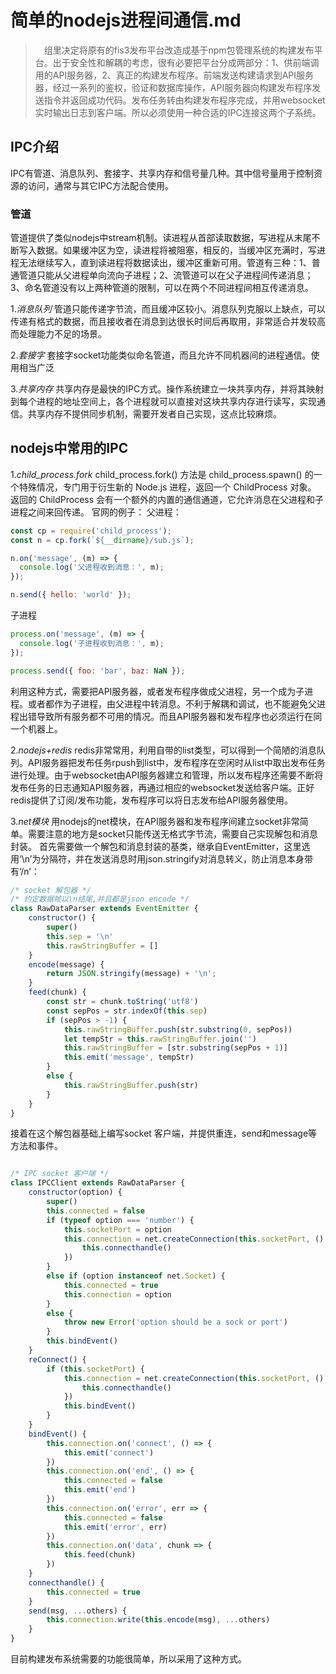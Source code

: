 # 简单的nodejs进程间通信.md

>　组里决定将原有的fis3发布平台改造成基于npm包管理系统的构建发布平台。出于安全性和解耦的考虑，很有必要把平台分成两部分：1、供前端调用的API服务器，2、真正的构建发布程序。前端发送构建请求到API服务器，经过一系列的鉴权，验证和数据库操作，API服务器向构建发布程序发送指令并返回成功代码。发布任务转由构建发布程序完成，并用websocket实时输出日志到客户端。所以必须使用一种合适的IPC连接这两个子系统。

## IPC介绍
IPC有管道、消息队列、套接字、共享内存和信号量几种。其中信号量用于控制资源的访问，通常与其它IPC方法配合使用。

### 管道
管道提供了类似nodejs中stream机制。读进程从首部读取数据，写进程从末尾不断写入数据。如果缓冲区为空，读进程将被阻塞，相反的，当缓冲区充满时，写进程无法继续写入，直到读进程将数据读出，缓冲区重新可用。管道有三种：1、普通管道只能从父进程单向流向子进程；2、流管道可以在父子进程间传递消息；3、命名管道没有以上两种管道的限制，可以在两个不同进程间相互传递消息。

1.*消息队列*
管道只能传递字节流，而且缓冲区较小。消息队列克服以上缺点，可以传递有格式的数据，而且接收者在消息到达很长时间后再取用，非常适合并发较高而处理能力不足的场景。

2.*套接字*
套接字socket功能类似命名管道，而且允许不同机器间的进程通信。使用相当广泛

3.*共享内存*
共享内存是最快的IPC方式。操作系统建立一块共享内存，并将其映射到每个进程的地址空间上，各个进程就可以直接对这块共享内存进行读写，实现通信。共享内存不提供同步机制，需要开发者自己实现，这点比较麻烦。

## nodejs中常用的IPC
1.*child_process.fork*
child_process.fork() 方法是 child_process.spawn() 的一个特殊情况，专门用于衍生新的 Node.js 进程，返回一个 ChildProcess 对象。 返回的 ChildProcess 会有一个额外的内置的通信通道，它允许消息在父进程和子进程之间来回传递。 官网的例子：
父进程：
```javascript
const cp = require('child_process');
const n = cp.fork(`${__dirname}/sub.js`);

n.on('message', (m) => {
  console.log('父进程收到消息：', m);
});

n.send({ hello: 'world' });
```
子进程
```javascript
process.on('message', (m) => {
  console.log('子进程收到消息：', m);
});

process.send({ foo: 'bar', baz: NaN });
```
利用这种方式，需要把API服务器，或者发布程序做成父进程，另一个成为子进程。或者都作为子进程，由父进程中转消息。不利于解耦和调试，也不能避免父进程出错导致所有服务都不可用的情况。而且API服务器和发布程序也必须运行在同一个机器上。

2.*nodejs+redis*
redis非常常用，利用自带的list类型，可以得到一个简陋的消息队列。API服务器把发布任务rpush到list中，发布程序在空闲时从list中取出发布任务进行处理。由于websocket由API服务器建立和管理，所以发布程序还需要不断将发布任务的日志通知API服务器，再通过相应的websocket发送给客户端。正好redis提供了订阅/发布功能，发布程序可以将日志发布给API服务器使用。

3.*net模块*
用nodejs的net模块，在API服务器和发布程序间建立socket非常简单。需要注意的地方是socket只能传送无格式字节流，需要自己实现解包和消息封装。
首先需要做一个解包和消息封装的基类，继承自EventEmitter，这里选用‘\n’为分隔符，并在发送消息时用json.stringify对消息转义，防止消息本身带有‘/n’：
```javascript
/* socket 解包器 */
/* 约定数据帧以\n结尾,并且都是json encode */
class RawDataParser extends EventEmitter {
    constructor() {
        super()
        this.sep = '\n'
        this.rawStringBuffer = []
    }
    encode(message) {
        return JSON.stringify(message) + '\n';
    }
    feed(chunk) {
        const str = chunk.toString('utf8')
        const sepPos = str.indexOf(this.sep)
        if (sepPos > -1) {
            this.rawStringBuffer.push(str.substring(0, sepPos))
            let tempStr = this.rawStringBuffer.join('')
            this.rawStringBuffer = [str.substring(sepPos + 1)]
            this.emit('message', tempStr)
        }
        else {
            this.rawStringBuffer.push(str)
        }
    }
}
```
接着在这个解包器基础上编写socket 客户端，并提供重连，send和message等方法和事件。
```JavaScript

/* IPC socket 客户端 */
class IPCClient extends RawDataParser {
    constructor(option) {
        super()
        this.connected = false
        if (typeof option === 'number') {
            this.socketPort = option
            this.connection = net.createConnection(this.socketPort, () => {
                this.connecthandle()
            })
        }
        else if (option instanceof net.Socket) {
            this.connected = true
            this.connection = option
        }
        else {
            throw new Error('option should be a sock or port')
        }
        this.bindEvent()
    }
    reConnect() {
        if (this.socketPort) {
            this.connection = net.createConnection(this.socketPort, () => {
                this.connecthandle()
            })
            this.bindEvent()
        }
    }
    bindEvent() {
        this.connection.on('connect', () => {
            this.emit('connect')
        })
        this.connection.on('end', () => {
            this.connected = false
            this.emit('end')
        })
        this.connection.on('error', err => {
            this.connected = false
            this.emit('error', err)
        })
        this.connection.on('data', chunk => {
            this.feed(chunk)
        })
    }
    connecthandle() {
        this.connected = true
    }
    send(msg, ...others) {
        this.connection.write(this.encode(msg), ...others)
    }
}
```


目前构建发布系统需要的功能很简单，所以采用了这种方式。






